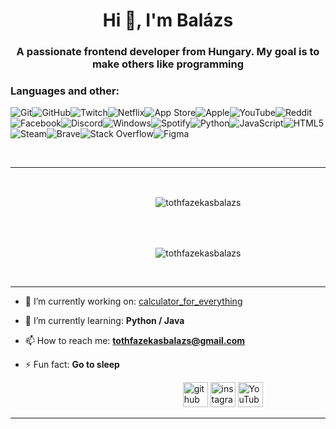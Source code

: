 <h1 align="center">Hi 👋, I'm Balázs</h1>
<h3 align="center">A passionate frontend developer from Hungary. My goal is to make others like programming</h3>

<h3>Languages and other: </h3>

![Git](https://img.shields.io/badge/git-%23F05033.svg?style=for-the-badge&logo=git&logoColor=white)![GitHub](https://img.shields.io/badge/github-%23121011.svg?style=for-the-badge&logo=github&logoColor=white)![Twitch](https://img.shields.io/badge/Twitch-9347FF?style=for-the-badge&logo=twitch&logoColor=white)![Netflix](https://img.shields.io/badge/Netflix-E50914?style=for-the-badge&logo=netflix&logoColor=white)![App Store](https://img.shields.io/badge/App_Store-0D96F6?style=for-the-badge&logo=app-store&logoColor=white)![Apple](https://img.shields.io/badge/Apple-%23000000.svg?style=for-the-badge&logo=apple&logoColor=white)![YouTube](https://img.shields.io/badge/YouTube-%23FF0000.svg?style=for-the-badge&logo=YouTube&logoColor=white)![Reddit](https://img.shields.io/badge/Reddit-FF4500?style=for-the-badge&logo=reddit&logoColor=white)![Facebook](https://img.shields.io/badge/Facebook-%231877F2.svg?style=for-the-badge&logo=Facebook&logoColor=white)![Discord](https://img.shields.io/badge/Discord-%237289DA.svg?style=for-the-badge&logo=discord&logoColor=white)![Windows](https://img.shields.io/badge/Windows-0078D6?style=for-the-badge&logo=windows&logoColor=white)![Spotify](https://img.shields.io/badge/Spotify-1ED760?style=for-the-badge&logo=spotify&logoColor=white)![Python](https://img.shields.io/badge/python-3670A0?style=for-the-badge&logo=python&logoColor=ffdd54)![JavaScript](https://img.shields.io/badge/javascript-%23323330.svg?style=for-the-badge&logo=javascript&logoColor=%23F7DF1E)![HTML5](https://img.shields.io/badge/html5-%23E34F26.svg?style=for-the-badge&logo=html5&logoColor=white)![Steam](https://img.shields.io/badge/steam-%23000000.svg?style=for-the-badge&logo=steam&logoColor=white)![Brave](https://img.shields.io/badge/Brave-FB542B?style=for-the-badge&logo=Brave&logoColor=white)![Stack Overflow](https://img.shields.io/badge/-Stackoverflow-FE7A16?style=for-the-badge&logo=stack-overflow&logoColor=white)![Figma](https://img.shields.io/badge/figma-%23F24E1E.svg?style=for-the-badge&logo=figma&logoColor=white)

‎ 

________
<br>
<p>‎ ‎ ‎ ‎ ‎ ‎ ‎ ‎ ‎ ‎ ‎ ‎ ‎ ‎ ‎ ‎ ‎ ‎ ‎ ‎ ‎ ‎ ‎ ‎ ‎ ‎ ‎ ‎ ‎ ‎ ‎ ‎ ‎ ‎ ‎ ‎ ‎ ‎ ‎ ‎ ‎ ‎ ‎ ‎  ‎  ‎  ‎  ‎  ‎  ‎  ‎ ‎  ‎ ‎ ‎ ‎ ‎ ‎ &nbsp;<img align="center" src="https://github-readme-stats.vercel.app/api?username=tothfazekasbalazs&theme=dark&show_icons=true" alt="tothfazekasbalazs" /></p>
<br>
<br>
<p>‎ ‎ ‎ ‎ ‎ ‎ ‎ ‎ ‎ ‎ ‎ ‎ ‎ ‎ ‎ ‎ ‎ ‎ ‎ ‎ ‎ ‎ ‎ ‎ ‎ ‎ ‎ ‎ ‎ ‎ ‎ ‎ ‎ ‎ ‎ ‎ ‎ ‎ ‎ ‎ ‎ ‎ ‎ ‎  ‎  ‎  ‎  ‎  ‎  ‎  ‎ ‎ ‎ ‎ ‎ ‎ ‎ ‎ ‎ <img align="center" src="https://github-readme-streak-stats.herokuapp.com/?user=tothfazekasbalazs&theme=dark&show_icons=true" alt="tothfazekasbalazs" /></p>

<br>

________

- 🔭 I’m currently working on: [calculator_for_everything](https://github.com/tothfazekasbalazs/calculator_for_everything)

- 🌱 I’m currently learning: **Python / Java**

- 📫 How to reach me: **tothfazekasbalazs@gmail.com**

- ⚡ Fun fact: **Go to sleep**

‎ ‎ ‎ ‎ ‎ ‎ ‎ ‎ ‎ ‎ ‎ ‎ ‎ ‎ ‎ ‎ ‎ ‎ ‎ ‎ ‎ ‎ ‎ ‎ ‎ ‎ ‎ ‎ ‎ ‎ ‎ ‎ ‎ ‎ ‎ ‎ ‎ ‎ ‎ ‎ ‎ ‎ ‎ ‎ ‎ ‎ ‎ ‎ ‎ ‎ ‎ ‎ ‎ ‎ ‎ ‎ ‎ ‎ ‎ ‎ ‎ ‎ ‎ ‎ ‎ ‎ ‎ ‎ ‎ ‎ ‎ ‎ ‎ ‎ ‎ ‎ ‎ ‎ ‎ ‎ [<img src='https://cdn.jsdelivr.net/npm/simple-icons@3.0.1/icons/github.svg' alt='github' height='40'>](https://github.com/tothfazekasbalazs) ‎ ‎ ‎ ‎ ‎ ‎ ‎ ‎ ‎ ‎ ‎ ‎ ‎ ‎ ‎ ‎ ‎ ‎ ‎  [<img src='https://cdn.jsdelivr.net/npm/simple-icons@3.0.1/icons/instagram.svg' alt='instagram' height='40'>](https://www.instagram.com/toth.balazs_wp/) ‎ ‎ ‎ ‎ ‎ ‎ ‎ ‎ ‎ ‎ ‎ ‎ ‎ ‎ ‎ ‎ ‎ ‎ ‎  [<img src='https://cdn.jsdelivr.net/npm/simple-icons@3.0.1/icons/youtube.svg' alt='YouTube' height='40'>](https://www.youtube.com/channel/UC_3WEkXmazJnxjOl4LV7HuA)‎ ‎ ‎ ‎ ‎ ‎ ‎ ‎ ‎ ‎ ‎ ‎ ‎ ‎ ‎ ‎ ‎ ‎ ‎ ‎ ‎ ‎ ‎ ‎ ‎ ‎ ‎ ‎ ‎ ‎ ‎ ‎ ‎ ‎ ‎ ‎ ‎ ‎ ‎ ‎ ‎ ‎ ‎ ‎ ‎ ‎ ‎   

___________________________________________

